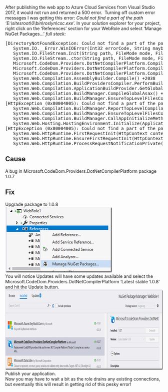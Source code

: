 After publishing the web app to Azure Cloud Services from Visual Studio 2017, it would not run and returned a 500 error.  Turning off custom error messages I was getting this error: _Could not find a part of the path &#8216;E:\sitesroot\0\bin\roslyn\csc.exe&#8217;._ In your solution explorer for your project, right click on the ‘References’ section for your WebRole and select ‘Manage NuGet Packages…’ _full stack:_ 

<pre>[DirectoryNotFoundException: Could not find a part of the path 'E:\sitesroot\0\bin\roslyn\csc.exe'.]
   System.IO.__Error.WinIOError(Int32 errorCode, String maybeFullPath) +548
   System.IO.FileStream.Init(String path, FileMode mode, FileAccess access, Int32 rights, Boolean useRights, FileShare share, Int32 bufferSize, FileOptions options, SECURITY_ATTRIBUTES secAttrs, String msgPath, Boolean bFromProxy, Boolean useLongPath, Boolean checkHost) +1159
   System.IO.FileStream..ctor(String path, FileMode mode, FileAccess access, FileShare share) +133
   Microsoft.CodeDom.Providers.DotNetCompilerPlatform.Compiler.get_CompilerName() +127
   Microsoft.CodeDom.Providers.DotNetCompilerPlatform.Compiler.FromFileBatch(CompilerParameters options, String[] fileNames) +832
   Microsoft.CodeDom.Providers.DotNetCompilerPlatform.Compiler.CompileAssemblyFromFileBatch(CompilerParameters options, String[] fileNames) +189
   System.Web.Compilation.AssemblyBuilder.Compile() +2038
   System.Web.Compilation.BuildProvidersCompiler.PerformBuild() +325
   System.Web.Compilation.ApplicationBuildProvider.GetGlobalAsaxBuildResult(Boolean isPrecompiledApp) +406
   System.Web.Compilation.BuildManager.CompileGlobalAsax() +47
   System.Web.Compilation.BuildManager.EnsureTopLevelFilesCompiled() +366
[HttpException (0x80004005): Could not find a part of the path 'E:\sitesroot\0\bin\roslyn\csc.exe'.]
   System.Web.Compilation.BuildManager.ReportTopLevelCompilationException() +76
   System.Web.Compilation.BuildManager.EnsureTopLevelFilesCompiled() +642
   System.Web.Compilation.BuildManager.CallAppInitializeMethod() +34
   System.Web.Hosting.HostingEnvironment.Initialize(ApplicationManager appManager, IApplicationHost appHost, IConfigMapPathFactory configMapPathFactory, HostingEnvironmentParameters hostingParameters, PolicyLevel policyLevel, Exception appDomainCreationException) +927
[HttpException (0x80004005): Could not find a part of the path 'E:\sitesroot\0\bin\roslyn\csc.exe'.]
   System.Web.HttpRuntime.FirstRequestInit(HttpContext context) +534
   System.Web.HttpRuntime.EnsureFirstRequestInit(HttpContext context) +119
   System.Web.HttpRuntime.ProcessRequestNotificationPrivate(IIS7WorkerRequest wr, HttpContext context) +726</pre>

## Cause

A bug in Microsoft.CodeDom.Providers.DotNetCompilerPlatform package 1.0.7

## Fix

Upgrade package to 1.0.8  
[<img loading="lazy" title="capture20180222162517321" style="padding-top: 0px;padding-left: 0px;padding-right: 0px;border: 0px" border="0" alt="capture20180222162517321" src="/assets/images/2018/02/capture20180222162517321_thumb.png" width="342" height="210" />](/assets/images/2018/02/capture20180222162517321.png)  
You will notice Updates will have some updates available and select the Microsoft.CodeDom.Providers.DotNetCompilerPlatform ‘Latest stable 1.0.8’ and hit the Update button.  
[<img loading="lazy" title="capture20180222160446837" style="padding-top: 0px;padding-left: 0px;padding-right: 0px;border: 0px" border="0" alt="capture20180222160446837" src="/assets/images/2018/02/capture20180222160446837_thumb.png" width="969" height="257" />](/assets/images/2018/02/capture20180222160446837.png)  
Publish your application.  
Now you may have to wait a bit as the role drains any existing connections, but eventually this will result in getting rid of this pesky error!